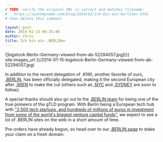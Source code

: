 ```yaml
---
# TODO: verify the original URL is correct and matches filename:
#   https://iwantmyname.com/blog/2014/01/ich-bin-ein-berliner.html
# then delete this comment

layout: post
date: 2014-01-15 06:35:48
author: Chris
title: Ich bin ein .BERLINer
---
```


![bigstock-Berlin-Germany-viewed-from-ab-52294057.jpg]({{ site.images_url }}/2014-01-15-bigstock-Berlin-Germany-viewed-from-ab-52294057.jpg)

In addition to the recent delegation of .KIWI, another favorite of ours, [.BERLIN](https://iwantmyname.com/domains/dot-berlin), has been officially delegated, making it the second European city after [.WIEN](https://iwantmyname.com/domains/dot-wien) to make the cut (others such as [.NYC](https://iwantmyname.com/domains/dot-nyc) and [.SYDNEY](https://iwantmyname.com/domains/dot-sydney) are soon to follow). 

A special thanks should also go out to the [.BERLIN team](http://dotberlin.de) for being one of the true pioneers of the gTLD program. With Berlin being a European tech hub with ["2,500 tech startups, and hundreds of millions of euros in investment from some of the world's biggest venture capital funds"](http://www.theguardian.com/business/2014/jan/03/berlin-poor-sexy-silicon-valley-microsoft-google), we expect to see a lot of .BERLIN sites on the web in a short amount of time.

Pre-orders have already begun, so head over to our [.BERLIN page](https://iwantmyname.com/domains/dot-berlin) to stake your claim on a fresh domain.
